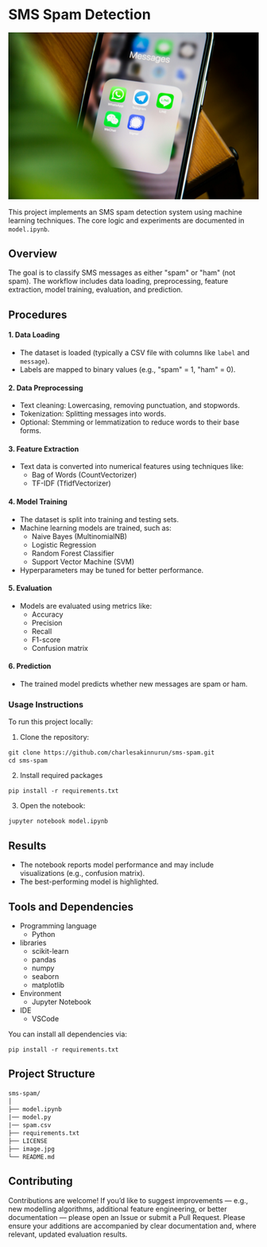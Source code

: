 # SMS Spam Detection
![sms](/image.jpg)

This project implements an SMS spam detection system using machine learning techniques. The core logic and experiments are documented in `model.ipynb`.

## Overview

The goal is to classify SMS messages as either "spam" or "ham" (not spam). The workflow includes data loading, preprocessing, feature extraction, model training, evaluation, and prediction.

## Procedures

#### 1. Data Loading

- The dataset is loaded (typically a CSV file with columns like `label` and `message`).
- Labels are mapped to binary values (e.g., "spam" = 1, "ham" = 0).

#### 2. Data Preprocessing

- Text cleaning: Lowercasing, removing punctuation, and stopwords.
- Tokenization: Splitting messages into words.
- Optional: Stemming or lemmatization to reduce words to their base forms.

#### 3. Feature Extraction

- Text data is converted into numerical features using techniques like:
    - Bag of Words (CountVectorizer)
    - TF-IDF (TfidfVectorizer)

#### 4. Model Training

- The dataset is split into training and testing sets.
- Machine learning models are trained, such as:
    - Naive Bayes (MultinomialNB)
    - Logistic Regression
    - Random Forest Classifier
    - Support Vector Machine (SVM)
- Hyperparameters may be tuned for better performance.

#### 5. Evaluation

- Models are evaluated using metrics like:
    - Accuracy
    - Precision
    - Recall
    - F1-score
    - Confusion matrix

#### 6. Prediction

- The trained model predicts whether new messages are spam or ham.

### Usage Instructions
To run this project locally:
1. Clone the repository:
```
git clone https://github.com/charlesakinnurun/sms-spam.git
cd sms-spam
```
2. Install required packages
```
pip install -r requirements.txt
```
3. Open the notebook:
```
jupyter notebook model.ipynb

```

## Results

- The notebook reports model performance and may include visualizations (e.g., confusion matrix).
- The best-performing model is highlighted.

## Tools and Dependencies
- Programming language
    - Python 
- libraries
    - scikit-learn
    - pandas
    - numpy
    - seaborn
    - matplotlib
- Environment
    - Jupyter Notebook
- IDE
    - VSCode

You can install all dependencies via:
```
pip install -r requirements.txt
```
## Project Structure
```
sms-spam/
│
├── model.ipynb  
|── model.py    
|── spam.csv  
├── requirements.txt 
├── LICENSE
├── image.jpg       
└── README.md          
```
## Contributing
Contributions are welcome! If you’d like to suggest improvements — e.g., new modelling algorithms, additional feature engineering, or better documentation — please open an Issue or submit a Pull Request.
Please ensure your additions are accompanied by clear documentation and, where relevant, updated evaluation results.






